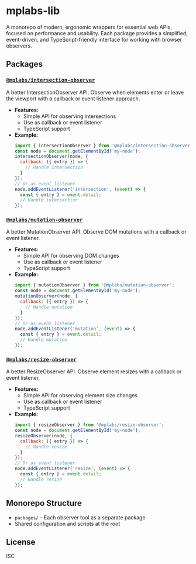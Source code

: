 # mplabs-lib

A monorepo of modern, ergonomic wrappers for essential web APIs, focused on performance and usability. Each package provides a simplified, event-driven, and TypeScript-friendly interface for working with browser observers.

## Packages

### [`@mplabs/intersection-observer`](./packages/intersection-observer)
A better IntersectionObserver API. Observe when elements enter or leave the viewport with a callback or event listener approach.

- **Features:**
  - Simple API for observing intersections
  - Use as callback or event listener
  - TypeScript support
- **Example:**
  ```js
  import { intersectionObserver } from '@mplabs/intersection-observer';
  const node = document.getElementById('my-node');
  intersectionObserver(node, {
    callback: ({ entry }) => {
      // Handle intersection
    }
  });
  // Or as event listener
  node.addEventListener('intersection', (event) => {
    const { entry } = event.detail;
    // Handle intersection
  });
  ```

### [`@mplabs/mutation-observer`](./packages/mutation-observer)
A better MutationObserver API. Observe DOM mutations with a callback or event listener.

- **Features:**
  - Simple API for observing DOM changes
  - Use as callback or event listener
  - TypeScript support
- **Example:**
  ```js
  import { mutationObserver } from '@mplabs/mutation-observer';
  const node = document.getElementById('my-node');
  mutationObserver(node, {
    callback: ({ entry }) => {
      // Handle mutation
    }
  });
  // Or as event listener
  node.addEventListener('mutation', (event) => {
    const { entry } = event.detail;
    // Handle mutation
  });
  ```

### [`@mplabs/resize-observer`](./packages/resize-observer)
A better ResizeObserver API. Observe element resizes with a callback or event listener.

- **Features:**
  - Simple API for observing element size changes
  - Use as callback or event listener
  - TypeScript support
- **Example:**
  ```js
  import { resizeObserver } from '@mplabs/resize-observer';
  const node = document.getElementById('my-node');
  resizeObserver(node, {
    callback: ({ entry }) => {
      // Handle resize
    }
  });
  // Or as event listener
  node.addEventListener('resize', (event) => {
    const { entry } = event.detail;
    // Handle resize
  });
  ```

## Monorepo Structure
- `packages/` – Each observer tool as a separate package
- Shared configuration and scripts at the root

## License
ISC